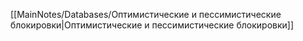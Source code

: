 [[MainNotes/Databases/Оптимистические и пессимистические блокировки|Оптимистические и пессимистические блокировки]]
